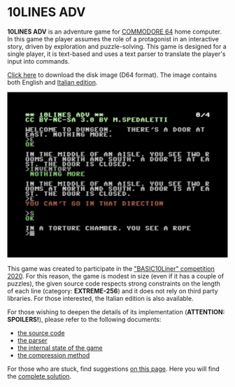 # 10LINES ADV

**10LINES ADV** is an adventure game for [COMMODORE 64](https://it.wikipedia.org/wiki/Commodore_64) home computer. In this game the player assumes the role of a protagonist in an interactive story, driven by exploration and puzzle-solving. This game is designed for a single player, it is text-based and uses a text parser to translate the player's input into commands.

[Click here](https://github.com/spotlessmind1975/adv10en/blob/master/adv10-all-20200202.d64) to download the disk image (D64 format). 
The image contains both English and [Italian edition](https://github.com/spotlessmind1975/adv10).

![snapshot](snapshot.png)

This game was created to participate in the ["BASIC10Liner" competition 2020](https://gkanold.wixsite.com/homeputerium/2020). For this reason, the game is modest in size (even if it has a couple of puzzles), the given source code respects strong constraints on the length of each line (category: **EXTREME-256**) and it does not rely on third party libraries. For those interested, the Italian edition is also available.

For those wishing to deepen the details of its implementation (**ATTENTION: SPOILERS!**), please refer to the following documents:
 *  [the source code](/docs/source.md)
 *  [the parser](/docs/parser.md)
 *  [the internal state of the game](/docs/game-state.md)
 *  [the compression method](/docs/compression.md)

For those who are stuck, find suggestions [on this page](docs/suggestions.md).
Here you will find the [complete solution](docs/solution.md).